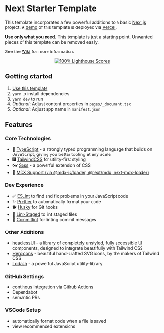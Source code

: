 # Next Starter Template

This template incorporates a few powerful additions to a basic [Next.js](https://nextjs.org) project. A [demo](https://next-starter-template-gamma.vercel.app/) of this template is deployed via [Vercel](https://vercel.com).

**Use only what you need.** This template is just a starting point. Unwanted pieces of this template can be removed easily.

See the [Wiki](https://github.com/misikoff/next-starter-template/wiki) for more information.

<p align="center">
 <a href="https://web.dev/measure">
  <img alt="100% Lighthouse Scores" src="https://img.shields.io/badge/lighthouse-100%25-845EF7.svg?logo=lighthouse&logoColor=white&style=flat-square" />
 </a>
</p>

## Getting started

1. [Use this template](https://github.com/misikoff/next-starter/generate)
2. `yarn` to install dependencies
3. `yarn dev` to run
4. _Optional_: Adjust content properties in `pages/_document.tsx`
5. _Optional_: Adjust app name in `manifest.json`

## Features

### Core Technologies

- 📖 [TypeScript](https://www.typescriptlang.org) - a strongly typed programming language that builds on JavaScript, giving you better tooling at any scale
- 🎆 [TailwindCSS](https://github.com/tailwindlabs/tailwindcss) for utility-first styling
- 👓 [Sass](https://sass-lang.com) - a powerful extension of CSS
- 📰 [MDX Support (via @mdx-js/loader, @next/mdx, next-mdx-loader)](https://mdxjs.com/)

### Dev Experience

- ✅ [ESLint](https://eslint.org) to find and fix problems in your JavaScript code
- ✨ [Prettier](https://prettier.io) to automatically format your code
- 🐕 [Husky](https://typicode.github.io/husky) for Git hooks
- 🧹 [Lint-Staged](https://www.npmjs.com/package/lint-staged) to lint staged files
- 🧾 [Commitlint](https://commitlint.js.org) for linting commit messages

### Other Additions

- [headlessUI](https://headlessui.dev) - a library of completely unstyled, fully accessible UI components, designed to integrate beautifully with Tailwind CSS
- [Heroicons](https://heroicons.com/) - beautiful hand-crafted SVG icons, by the makers of Tailwind CSS
- [Lodash](https://lodash.com) - a powerful JavaScript utility-library

### GitHub Settings

- continous integration via Github Actions
- Dependabot
- semantic PRs

### VSCode Setup

- automatically format code when a file is saved
- view recommended extensions
